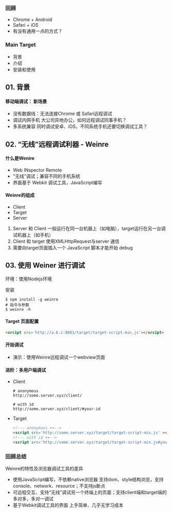 ### 回顾

+ Chrome + Android
+ Safari + iOS
+ 有没有通用一点的方式？



### Main  Target

+ 背景
+ 介绍
+ 安装和使用



## 01. 背景

#### 移动端调试： 新场景

+ 没有数据线：无法连接Chrome 或 Safari远程调试
+ 调试内网手机  大公司异地办公，如何远程调试同事手机？
+ 多系统兼容   同时调试安卓、iOS，不同系统手机还要切换调试工具？



## 02. “无线”远程调试利器 - Weinre

#### 什么是Wenire

+ Web INspector Remote
+ "无线"调试；兼容不同的手机系统
+ 界面基于 Webkit 调试工具，JavaScript编写



#### Weinre的组成

+ Client
+ Target
+ Server

1. Server 和 Client 一般运行在同一台机器上（如电脑），target运行在另一台调试机器上（如手机）
2. Client 和 target 使用XMLHttpRequest与server 通信
3. 需要向target页面插入一个 JavaScript 脚本才能开始 debug



## 03. 使用 Weiner 进行调试

环境：使用Nodejs环境

安装

```shell
$ npm install -g weinre
# 指令与参数
$ weinre -h
```

#### Target 页面配置

```html
<srcipt src='http://a.b.c:8081/target/target-script-min.js'></srcipt>
```



#### 开始调试

+ 演示：使用Weinre远程调试一个webview页面



#### 进阶：多用户端调试

+ Client

  ```shell
  # anonymous
  http://some.server.xyz/client/
  
  # with id
  http://some.server.xyz/client/#your-id
  ```

+ Target

  ```html
  <!--- anonymous ---->
  <script src='http://some.server.xyz/target/target-script-min.js' ></script>
  <!--- with id ---->
  <script src='http://some.server.xyz/target/target-script-min.js#your-id'></script>
  ```

  

### 回顾总结

Weinre的特性及浏览器调试工具的差异

+ 使用JavaScript编写，不依赖native浏览器  支持dom、style结构浏览，支持console、network、resource；不支持js断点
+ 可远程交互、支持“无线”调试另一个终端上的页面；支持client端和target端的多对多，多对一调试
+ 基于Webkit调试工具的界面  上手简单、几乎无学习成本











